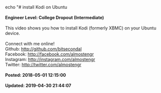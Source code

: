 echo "# install Kodi on Ubuntu<br /><br />**Engineer Level: College Dropout (Intermediate)**<br /><br />This video shows you how to install Kodi (formerly XBMC) on your Ubuntu device.  <br /><br />Connect with me online!<br />Github: http://github.com/bitsecondal<br />Facebook: http://facebook.com/almostengr<br />Instagram: http://instagram.com/almostengr<br />Twitter: http://twitter.com/almostengr<br /><br />**Posted: 2018-05-01 12:15:00**<br /><br />**Updated: 2019-04-30 21:44:07**<br /><br />
